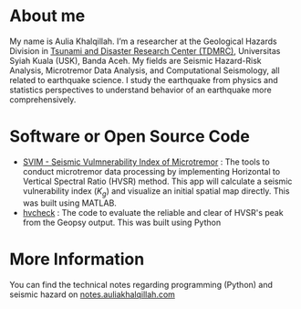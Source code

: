 # About me

My name is Aulia Khalqillah. I’m a researcher at the Geological Hazards Division in [Tsunami and Disaster Research Center (TDMRC)](https://tdmrc.usk.ac.id/),
Universitas Syiah Kuala (USK), Banda Aceh. My fields are Seismic Hazard-Risk Analysis, Microtremor Data Analysis, and Computational Seismology,
all related to earthquake science. I study the earthquake from physics and statistics perspectives to understand behavior of an earthquake more comprehensively.

# Software or Open Source Code

- [SVIM - Seismic Vulmnerability Index of Microtremor](https://github.com/auliakhalqillah/SVIM) : The tools to conduct microtremor data processing by implementing Horizontal to Vertical Spectral Ratio (HVSR) method. This app will calculate a seismic vulnerability index ($K_g$) and visualize an initial spatial map directly. This was built using MATLAB.
- [hvcheck](https://github.com/auliakhalqillah/hvcheck) : The code to evaluate the reliable and clear of HVSR's peak from the Geopsy output. This was built using Python

# More Information

You can find the technical notes regarding programming (Python) and seismic hazard on [notes.auliakhalqillah.com](notes.auliakhalqillah.com)
